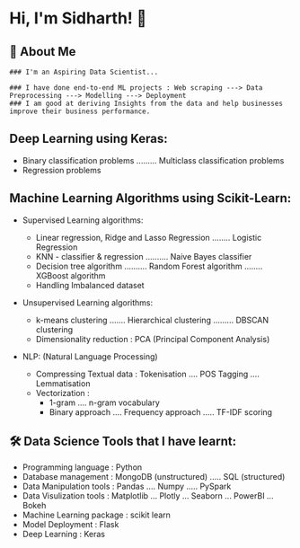 
# Hi, I'm Sidharth! 👋


## 🚀 About Me
    ### I'm an Aspiring Data Scientist...

    ### I have done end-to-end ML projects : Web scraping ---> Data Preprocessing ---> Modelling ---> Deployment  
    ### I am good at deriving Insights from the data and help businesses improve their business performance.

## Deep Learning using Keras:

* Binary classification problems ......... Multiclass classification problems
* Regression problems

## Machine Learning Algorithms using Scikit-Learn:

* Supervised Learning algorithms:
     *  Linear regression, Ridge and Lasso Regression ........ Logistic Regression
     *  KNN - classifier & regression .......... Naive Bayes classifier
     *  Decision tree algorithm .......... Random Forest algorithm ........ XGBoost algorithm
     *  Handling Imbalanced dataset

* Unsupervised Learning algorithms:
    * k-means clustering ....... Hierarchical clustering ......... DBSCAN clustering
    * Dimensionality reduction : PCA (Principal Component Analysis)
    
* NLP: (Natural Language Processing)
    * Compressing Textual data : Tokenisation .... POS Tagging .... Lemmatisation
    * Vectorization : 
        * 1-gram .... n-gram vocabulary
        * Binary approach .... Frequency approach ..... TF-IDF scoring


## 🛠 Data Science Tools that I have learnt:

* Programming language : Python                                                            
* Database management : MongoDB (unstructured) ..... SQL (structured)                                                            
* Data Manipulation tools : Pandas .... Numpy ..... PySpark
* Data Visulization tools : Matplotlib ... Plotly ... Seaborn ... PowerBI ... Bokeh
* Machine Learning package : scikit learn
* Model Deployment : Flask
* Deep Learning : Keras

